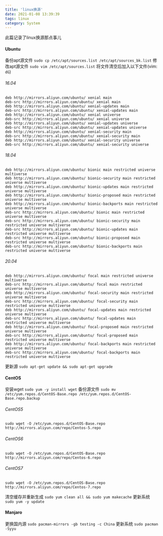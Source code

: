 ```yaml
---
title: 'linux换源'
date: 2021-01-08 13:39:39
tags: linux
category: System
---
```

此篇记录了linux换源那点事儿
<!-- more -->

#### Ubuntu
备份apt源文件
`sudo cp /etc/apt/sources.list /etc/apt/sources_bk.list`
修改apt源文件
`sudo vim /etc/apt/sources.list`
将文件清空后加入以下文件(vim: `dG`)
###### 16.04
```
deb http://mirrors.aliyun.com/ubuntu/ xenial main
deb-src http://mirrors.aliyun.com/ubuntu/ xenial main
deb http://mirrors.aliyun.com/ubuntu/ xenial-updates main
deb-src http://mirrors.aliyun.com/ubuntu/ xenial-updates main
deb http://mirrors.aliyun.com/ubuntu/ xenial universe
deb-src http://mirrors.aliyun.com/ubuntu/ xenial universe
deb http://mirrors.aliyun.com/ubuntu/ xenial-updates universe
deb-src http://mirrors.aliyun.com/ubuntu/ xenial-updates universe
deb http://mirrors.aliyun.com/ubuntu/ xenial-security main
deb-src http://mirrors.aliyun.com/ubuntu/ xenial-security main
deb http://mirrors.aliyun.com/ubuntu/ xenial-security universe
deb-src http://mirrors.aliyun.com/ubuntu/ xenial-security universe
```
###### 18.04
```
deb http://mirrors.aliyun.com/ubuntu/ bionic main restricted universe multiverse
deb http://mirrors.aliyun.com/ubuntu/ bionic-security main restricted universe multiverse
deb http://mirrors.aliyun.com/ubuntu/ bionic-updates main restricted universe multiverse
deb http://mirrors.aliyun.com/ubuntu/ bionic-proposed main restricted universe multiverse
deb http://mirrors.aliyun.com/ubuntu/ bionic-backports main restricted universe multiverse
deb-src http://mirrors.aliyun.com/ubuntu/ bionic main restricted universe multiverse
deb-src http://mirrors.aliyun.com/ubuntu/ bionic-security main restricted universe multiverse
deb-src http://mirrors.aliyun.com/ubuntu/ bionic-updates main restricted universe multiverse
deb-src http://mirrors.aliyun.com/ubuntu/ bionic-proposed main restricted universe multiverse
deb-src http://mirrors.aliyun.com/ubuntu/ bionic-backports main restricted universe multiverse
```
###### 20.04
```
deb http://mirrors.aliyun.com/ubuntu/ focal main restricted universe multiverse
deb-src http://mirrors.aliyun.com/ubuntu/ focal main restricted universe multiverse
deb http://mirrors.aliyun.com/ubuntu/ focal-security main restricted universe multiverse
deb-src http://mirrors.aliyun.com/ubuntu/ focal-security main restricted universe multiverse
deb http://mirrors.aliyun.com/ubuntu/ focal-updates main restricted universe multiverse
deb-src http://mirrors.aliyun.com/ubuntu/ focal-updates main restricted universe multiverse
deb http://mirrors.aliyun.com/ubuntu/ focal-proposed main restricted universe multiverse
deb-src http://mirrors.aliyun.com/ubuntu/ focal-proposed main restricted universe multiverse
deb http://mirrors.aliyun.com/ubuntu/ focal-backports main restricted universe multiverse
deb-src http://mirrors.aliyun.com/ubuntu/ focal-backports main restricted universe multiverse
```
更新源
`sudo apt-get update && sudo apt-get upgrade`

#### CentOS
安装wget
`sudo yum -y install wget`
备份源文件
`sudo mv /etc/yum.repos.d/CentOS-Base.repo /etc/yum.repos.d/CentOS-Base.repo.backup`
###### CentOS5
`sudo wget -O /etc/yum.repos.d/CentOS-Base.repo http://mirrors.aliyun.com/repo/Centos-5.repo`
###### CentOS6
`sudo wget -O /etc/yum.repos.d/CentOS-Base.repo http://mirrors.aliyun.com/repo/Centos-6.repo`
###### CentOS7
`sudo wget -O /etc/yum.repos.d/CentOS-Base.repo http://mirrors.aliyun.com/repo/Centos-7.repo`

清空缓存并重新生成
`sudo yum clean all && sudo yum makecache`
更新系统
`sudo yum -y update`

#### Manjaro
更换国内源
`sudo pacman-mirrors -gb testing -c China`
更新系统
`sudo pacman -Syyu`